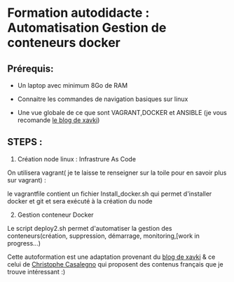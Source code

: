 # **Formation autodidacte** : **Automatisation Gestion de conteneurs docker**

## Prérequis:

* Un laptop avec minimum 8Go de RAM

* Connaitre les commandes de navigation basiques sur linux

* Une vue globale de ce que sont VAGRANT,DOCKER et ANSIBLE (je vous recomande [le blog de xavki](https://xavki.blog/))

## **STEPS** :

1. Création node linux : Infrastrure As Code 

On utilisera vagrant( je te laisse te renseigner sur la toile pour en savoir plus sur vagrant) :

le vagrantfile contient un fichier Install_docker.sh qui permet d'installer docker et git et sera exécuté à la création du node

2. Gestion conteneur Docker 

Le script deploy2.sh permet d'automatiser la gestion des conteneurs(création, suppression, démarrage, monitoring,[work in progress...)


Cette autoformation est une adaptation provenant du [blog de xavki](https://xavki.blog/) & ce celui de [Christophe Casalegno](https://www.christophe-casalegno.com/) qui proposent des contenus français que je trouve intéressant :)
 
